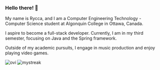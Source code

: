 ### Hello there! 👋

My name is Rycca, and I am a Computer Engineering Technology - Computer Science student at Algonquin College in Ottawa, Canada.

I aspire to become a full-stack developer. Currently, I am in my third semester, focusing on Java and the Spring framework.

Outside of my academic pursuits, I engage in music production and enjoy playing video games.



<img src="https://github-readme-stats.vercel.app/api/top-langs?username=Zimgo012&show_icons=true&locale=en&layout=compact&theme=chartreuse-dark" alt="ovi" />

<img src="https://github-readme-streak-stats.herokuapp.com/?user=Zimgo012&theme=tokyonight" alt="mystreak"/>
